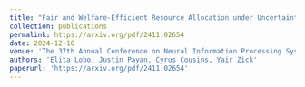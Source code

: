```yaml
---
title: "Fair and Welfare-Efficient Resource Allocation under Uncertainty"
collection: publications
permalink: https://arxiv.org/pdf/2411.02654
date: 2024-12-10
venue: 'The 37th Annual Conference on Neural Information Processing Systems, 2024'
authors: 'Elita Lobo, Justin Payan, Cyrus Cousins, Yair Zick'
paperurl: 'https://arxiv.org/pdf/2411.02654'
---
```

